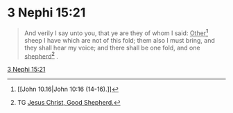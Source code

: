# 3 Nephi 15:21

> And verily I say unto you, that ye are they of whom I said: <u>Other</u>[^a] sheep I have which are not of this fold; them also I must bring, and they shall hear my voice; and there shall be one fold, and one <u>shepherd</u>[^b] .

[3 Nephi 15:21](https://www.churchofjesuschrist.org/study/scriptures/bofm/3-ne/15?lang=eng&id=p21#p21)


[^a]: [[John 10.16|John 10:16 (14-16).]]
[^b]: TG [Jesus Christ, Good Shepherd.](https://www.churchofjesuschrist.org/study/scriptures/tg/jesus-christ-good-shepherd?lang=eng)
